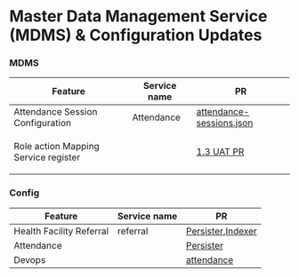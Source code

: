 # Master Data Management Service (MDMS) & Configuration Updates

### **MDMS**

| Feature                                        | Service name | PR                                                                                                                                   |
| ---------------------------------------------- | ------------ | ------------------------------------------------------------------------------------------------------------------------------------ |
| Attendance Session Configuration               | ​Attendance  | ​[attendance-sessions.json](https://github.com/egovernments/egov-mdms-data/blob/UNIFIED-DEV/data/mz/health/attendance-sessions.json) |
| <p>Role action Mapping<br>Service register</p> |              | [1.3 UAT PR](https://github.com/egovernments/health-campaign-mdms/pull/451)                                                          |

### **Config**

| Feature                  | Service name | PR                                                                                                                                                                                                                                                        |
| ------------------------ | ------------ | --------------------------------------------------------------------------------------------------------------------------------------------------------------------------------------------------------------------------------------------------------- |
| Health Facility Referral | referral     | ​[Persister](https://github.com/egovernments/health-campaign-config/blob/DEMO/egov-persister/referral-management-persister.yml),[Indexer](https://github.com/egovernments/health-campaign-config/blob/DEMO/egov-indexer/referral-management-indexer.yml)​ |
| Attendance               |              | [Persister](https://github.com/egovernments/health-campaign-config/blob/DEMO/egov-persister/attendance-service-persister.yml)                                                                                                                             |
| Devops                   |              | [attendance](https://github.com/egovernments/health-campaign-devops/pull/210/files)                                                                                                                                                                       |

